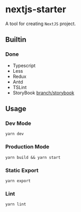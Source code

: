 # nextjs-starter
A tool for creating `NextJS` project.


## Builtin
### Done
- Typescript
- Less
- Redux
- Antd
- TSLint
- StoryBook [branch/storybook](https://github.com/UtoYuri/nextjs-starter/tree/feature/storybook)

## Usage
### Dev Mode
```
yarn dev
```
### Production Mode
```
yarn build && yarn start
```
### Static Export
```
yarn export
```
### Lint
```
yarn lint
```

